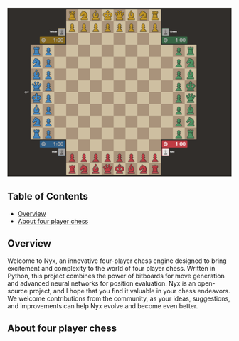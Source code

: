 ![four player chess](.github/four-player-chess.png)

## Table of Contents
- [Overview](#overview)
- [About four player chess](#about-four-player-chess)

## Overview

Welcome to Nyx, an innovative four-player chess engine designed to bring excitement and complexity to the world of four player chess. Written in Python, this project combines the power of bitboards for move generation and advanced neural networks for position evaluation. Nyx is an open-source project, and I hope that you find it valuable in your chess endeavors. We welcome contributions from the community, as your ideas, suggestions, and improvements can help Nyx evolve and become even better.

## About four player chess
